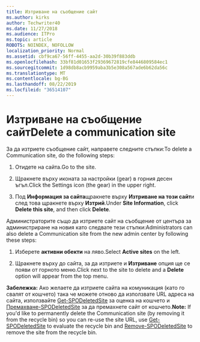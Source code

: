 ```yaml
---
title: Изтриване на съобщение сайт
ms.author: kirks
author: Techwriter40
ms.date: 11/27/2018
ms.audience: ITPro
ms.topic: article
ROBOTS: NOINDEX, NOFOLLOW
localization_priority: Normal
ms.assetid: cbf9ca67-56ff-4455-aa2d-30b39f883ddb
ms.openlocfilehash: 33bf81d01653f29369672819cfe8446809584ec1
ms.sourcegitcommit: 1d98db8acb9959aba3b5e308a567ade6b62da56c
ms.translationtype: MT
ms.contentlocale: bg-BG
ms.lasthandoff: 08/22/2019
ms.locfileid: "36514107"
---
```

# <a name="delete-a-communication-site"></a><span data-ttu-id="c9b20-102">Изтриване на съобщение сайт</span><span class="sxs-lookup"><span data-stu-id="c9b20-102">Delete a communication site</span></span>

<span data-ttu-id="c9b20-103">За да изтриете съобщение сайт, направете следните стъпки:</span><span class="sxs-lookup"><span data-stu-id="c9b20-103">To delete a Communication site, do the following steps:</span></span> 
  
1. <span data-ttu-id="c9b20-104">Отидете на сайта.</span><span class="sxs-lookup"><span data-stu-id="c9b20-104">Go to the site.</span></span> 
  
2. <span data-ttu-id="c9b20-105">Щракнете върху иконата за настройки (gear) в горния десен ъгъл.</span><span class="sxs-lookup"><span data-stu-id="c9b20-105">Click the Settings icon (the gear) in the upper right.</span></span> 
  
3. <span data-ttu-id="c9b20-106">Под **Информация за сайта**щракнете върху **Изтриване на този сайт**и след това щракнете върху **Изтрий**.</span><span class="sxs-lookup"><span data-stu-id="c9b20-106">Under **Site Information**, click **Delete this site**, and then click **Delete**.</span></span> 
  
<span data-ttu-id="c9b20-107">Администраторите също да изтриете сайт на съобщение от центъра за администриране на новия като следвате тези стъпки:</span><span class="sxs-lookup"><span data-stu-id="c9b20-107">Administrators can also delete a Communication site from the new admin center by following these steps:</span></span> 
  
1. <span data-ttu-id="c9b20-108">Изберете **активни обекти** на ляво.</span><span class="sxs-lookup"><span data-stu-id="c9b20-108">Select **Active sites** on the left.</span></span> 
  
2. <span data-ttu-id="c9b20-109">Щракнете върху до сайта, за да изтриете и **Изтриване** опция ще се появи от горното меню.</span><span class="sxs-lookup"><span data-stu-id="c9b20-109">Click next to the site to delete and a **Delete** option will appear from the top menu.</span></span> 
  
 <span data-ttu-id="c9b20-110">**Забележка:** Ако желаете да изтриете сайта на комуникация (като го свалят от кошчето) така че можете отново да използвате URL адреса на сайта, използвайте [Get-SPODeletedSite](https://aka.ms/Get-SPODeletedSite) за оценка на кошчето и [Премахване-SPODeletedSite](https://aka.ms/Remove-SPODeletedSite) за да премахнете сайт от кошчето.</span><span class="sxs-lookup"><span data-stu-id="c9b20-110">**Note:** If you'd like to permanently delete the Communication site (by removing it from the recycle bin) so you can re-use the site URL, use [Get-SPODeletedSite](https://aka.ms/Get-SPODeletedSite) to evaluate the recycle bin and [Remove-SPODeletedSite](https://aka.ms/Remove-SPODeletedSite) to remove the site from the recycle bin.</span></span> 
  

